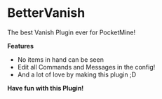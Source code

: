 # BetterVanish
The best Vanish Plugin ever for PocketMine!

**Features**

- No items in hand can be seen
- Edit all Commands and Messages in the config!
- And a lot of love by making this plugin ;D


**Have fun with this Plugin!**
